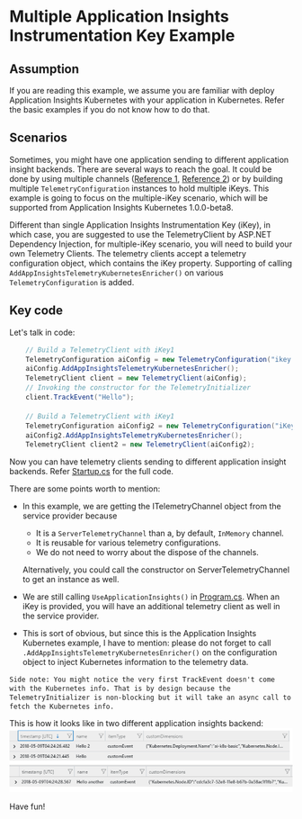 # Multiple Application Insights Instrumentation Key Example

## Assumption
If you are reading this example, we assume you are familiar with deploy Application Insights Kubernetes with your application in Kubernetes. Refer the basic examples if you do not know how to do that.

## Scenarios
Sometimes, you might have one application sending to different application insight backends. There are several ways to reach the goal. It could be done by using multiple channels ([Reference 1](https://github.com/Microsoft/ApplicationInsights-dotnet/blob/e544ffae4f3188bde01a367364ea3e36f2bf03a9/Test/Microsoft.ApplicationInsights.Test/Shared/Extensibility/TelemetryConfigurationFactoryTest.cs), [Reference 2](https://github.com/Microsoft/ApplicationInsights-dotnet/blob/e544ffae4f3188bde01a367364ea3e36f2bf03a9/Test/Microsoft.ApplicationInsights.Test/Shared/Extensibility/TelemetrySinkTests.cs)) or by building multiple `TelemetryConfiguration` instances to hold multiple iKeys. This example is going to focus on the multiple-iKey scenario, which will be supported from Application Insights Kubernetes 1.0.0-beta8.

Different than single Application Insights Instrumentation Key (iKey), in which case, you are suggested to use the TelemetryClient by ASP.NET Dependency Injection, for multiple-iKey scenario, you will need to build your own Telemetry Clients. The telemetry clients accept a telemetry configuration object, which contains the iKey property. Supporting of calling `AddAppInsightsTelemetryKubernetesEnricher()` on various `TelemetryConfiguration` is added.

## Key code

Let's talk in code:
```csharp
    // Build a TelemetryClient with iKey1
    TelemetryConfiguration aiConfig = new TelemetryConfiguration("ikey 1", app.ApplicationServices.GetService<ITelemetryChannel>());
    aiConfig.AddAppInsightsTelemetryKubernetesEnricher();
    TelemetryClient client = new TelemetryClient(aiConfig);
    // Invoking the constructor for the TelemetryInitializer
    client.TrackEvent("Hello");

    // Build a TelemetryClient with iKey1
    TelemetryConfiguration aiConfig2 = new TelemetryConfiguration("iKey 2", app.ApplicationServices.GetService<ITelemetryChannel>());
    aiConfig2.AddAppInsightsTelemetryKubernetesEnricher();
    TelemetryClient client2 = new TelemetryClient(aiConfig2);
```
Now you can have telemetry clients sending to different application insight backends. Refer [Startup.cs](./Startup.cs) for the full code. 

There are some points worth to mention:
* In this example, we are getting the ITelemetryChannel object from the service provider because
  * It is a `ServerTelemetryChannel` than a, by default, `InMemory` channel.
  * It is reusable for various telemetry configurations.
  * We do not need to worry about the dispose of the channels.

  Alternatively, you could call the constructor on ServerTelemetryChannel to get an instance as well.

* We are still calling `UseApplicationInsights()` in [Program.cs](Program.cs). When an iKey is provided, you will have an additional telemetry client as well in the service provider.

* This is sort of obvious, but since this is the Application Insights Kubernetes example, I have to mention: please do not forget to call `.AddAppInsightsTelemetryKubernetesEnricher()` on the configuration object to inject Kubernetes information to the telemetry data.

```
Side note: You might notice the very first TrackEvent doesn't come with the Kubernetes info. That is by design because the TelemetryInitializer is non-blocking but it will take an async call to fetch the Kubernetes info.
```
This is how it looks like in two different application insights backend:
![Result Example](./Media/screenshot1.png)

Have fun!
